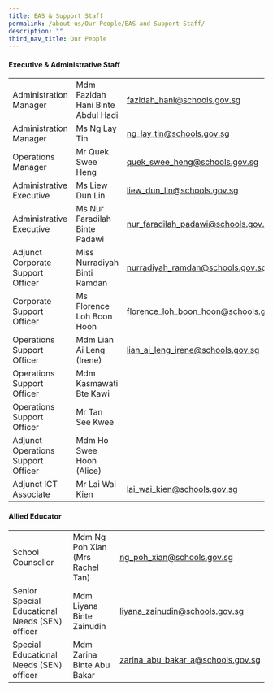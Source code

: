 ```yaml
---
title: EAS & Support Staff
permalink: /about-us/Our-People/EAS-and-Support-Staff/
description: ""
third_nav_title: Our People
---
```

#### Executive & Administrative Staff

| |  | |
| -------- | -------- | -------- |
| Administration Manager    | 	Mdm Fazidah Hani Binte Abdul Hadi     | [fazidah\_hani@schools.gov.sg](mailto:fazidah_hani@schools.gov.sg)     |
|Administration Manager|Ms Ng Lay Tin|[ng_lay_tin@schools.gov.sg](mailto:ng_lay_tin@schools.gov.sg)
|Operations Manager|Mr Quek Swee Heng|[quek_swee_heng@schools.gov.sg](mailto:quek_swee_heng@schools.gov.sg)
|Administrative Executive|Ms Liew Dun Lin|[liew_dun_lin@schools.gov.sg](mailto:liew_dun_lin@schools.gov.sg)
|Administrative Executive|Ms Nur Faradilah Binte Padawi|[nur_faradilah_padawi@schools.gov.sg](mailto:nur_faradilah_padawi@schools.gov.sg)
|Adjunct Corporate Support Officer|Miss Nurradiyah Binti Ramdan|[nurradiyah_ramdan@schools.gov.sg](mailto:nurradiyah_ramdan@schools.gov.sg)
|Corporate Support Officer|Ms Florence Loh Boon Hoon|[florence_loh_boon_hoon@schools.gov.sg](mailto:florence_loh_boon_hoon@schools.gov.sg)
|Operations Support Officer|Mdm Lian Ai Leng (Irene)|[	lian_ai_leng_irene@schools.gov.sg](mailto:lian_ai_leng_irene@schools.gov.sg)
|Operations Support Officer|Mdm Kasmawati Bte Kawi||
|Operations Support Officer|Mr Tan See Kwee||
|Adjunct Operations Support Officer|Mdm Ho Swee Hoon (Alice)||
|Adjunct ICT Associate|Mr Lai Wai Kien|[	lai_wai_kien@schools.gov.sg](mailto:lai_wai_kien@schools.gov.sg)

#### Allied Educator

| |  | |
| -------- | -------- | -------- |
|School Counsellor|	Mdm Ng Poh Xian (Mrs Rachel Tan)|[	ng_poh_xian@schools.gov.sg](mailto:ng_poh_xian@schools.gov.sg)
|Senior Special Educational Needs (SEN) officer|Mdm Liyana Binte Zainudin|[liyana_zainudin@schools.gov.sg](mailto:liyana_zainudin@schools.gov.sg)
|Special Educational Needs (SEN) officer|Mdm Zarina Binte Abu Bakar|[zarina_abu_bakar_a@schools.gov.sg](mailto:zarina_abu_bakar_a@schools.gov.sg)